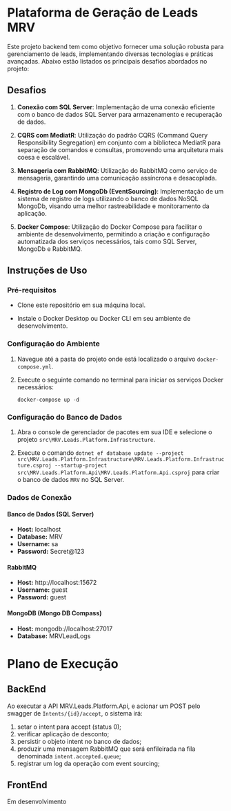 # Plataforma de Geração de Leads MRV

Este projeto backend tem como objetivo fornecer uma solução robusta para gerenciamento de leads, implementando diversas tecnologias e práticas avançadas. Abaixo estão listados os principais desafios abordados no projeto:

## Desafios

1. **Conexão com SQL Server**: Implementação de uma conexão eficiente com o banco de dados SQL Server para armazenamento e recuperação de dados.

2. **CQRS com MediatR**: Utilização do padrão CQRS (Command Query Responsibility Segregation) em conjunto com a biblioteca MediatR para separação de comandos e consultas, promovendo uma arquitetura mais coesa e escalável.

3. **Mensageria com RabbitMQ**: Utilização do RabbitMQ como serviço de mensageria, garantindo uma comunicação assíncrona e desacoplada.

4. **Registro de Log com MongoDb (EventSourcing)**: Implementação de um sistema de registro de logs utilizando o banco de dados NoSQL MongoDb, visando uma melhor rastreabilidade e monitoramento da aplicação.

5. **Docker Compose**: Utilização do Docker Compose para facilitar o ambiente de desenvolvimento, permitindo a criação e configuração automatizada dos serviços necessários, tais como SQL Server, MongoDb e RabbitMQ.

## Instruções de Uso

### Pré-requisitos
- Clone este repositório em sua máquina local.

- Instale o Docker Desktop ou Docker CLI em seu ambiente de desenvolvimento.

### Configuração do Ambiente
1. Navegue até a pasta do projeto onde está localizado o arquivo `docker-compose.yml`.

2. Execute o seguinte comando no terminal para iniciar os serviços Docker necessários:
   ```
   docker-compose up -d
   ```

### Configuração do Banco de Dados
1. Abra o console de gerenciador de pacotes em sua IDE e selecione o projeto `src\MRV.Leads.Platform.Infrastructure`.

2. Execute o comando `dotnet ef database update --project src\MRV.Leads.Platform.Infrastructure\MRV.Leads.Platform.Infrastructure.csproj --startup-project src\MRV.Leads.Platform.Api\MRV.Leads.Platform.Api.csproj` para criar o banco de dados `MRV` no SQL Server.

### Dados de Conexão

#### Banco de Dados (SQL Server)
- **Host:** localhost
- **Database:** MRV
- **Username:** sa
- **Password:** Secret@123

#### RabbitMQ
- **Host:** http://localhost:15672
- **Username:** guest
- **Password:** guest

#### MongoDB (Mongo DB Compass)
- **Host:** mongodb://localhost:27017
- **Database:** MRVLeadLogs

# Plano de Execução

## BackEnd
Ao executar a API MRV.Leads.Platform.Api, e acionar um POST pelo swagger de `Intents/{id}/accept`, o sistema irá:
1. setar o intent para accept (status 0);
2. verificar aplicação de desconto;
3. persistir o objeto intent no banco de dados;
4. produzir uma mensagem RabbitMQ que será enfileirada na fila denominada `intent.accepted.queue`;
5. registrar um log da operação com event sourcing;

## FrontEnd
Em desenvolvimento
